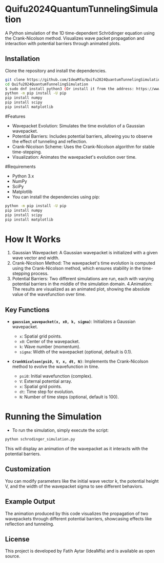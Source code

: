 # Quifu2024QuantumTunnelingSimulation
A Python simulation of the 1D time-dependent Schrödinger equation using the Crank-Nicolson method. Visualizes wave packet propagation and interaction with potential barriers through animated plots.

## Installation
Clone the repository and install the dependencies.

```bash
git clone https://github.com/IdeaMfa/Quifu2024QuantumTunnelingSimulation.git
cd Quifu2024QuantumTunnelingSimulation
$ sudo dnf install python3 (Or install it from the address: https://www.python.org/downloads/)
python -m pip install -U pip
pip install numpy
pip install scipy
pip install matplotlib
```

#Features
- Wavepacket Evolution: Simulates the time evolution of a Gaussian wavepacket.
- Potential Barriers: Includes potential barriers, allowing you to observe the effect of tunneling and reflection.
- Crank-Nicolson Scheme: Uses the Crank-Nicolson algorithm for stable time-stepping.
- Visualization: Animates the wavepacket's evolution over time.

#Requirements
- Python 3.x
- NumPy
- SciPy
- Matplotlib
- You can install the dependencies using pip:
```bash
python -m pip install -U pip
pip install numpy
pip install scipy
pip install matplotlib
```

# How It Works
1. Gaussian Wavepacket: A Gaussian wavepacket is initialized with a given wave vector and width.
2. Crank-Nicolson Method: The wavepacket's time evolution is computed using the Crank-Nicolson method, which ensures stability in the time-stepping process.
3. Potential Barriers: Two different simulations are run, each with varying potential barriers in the middle of the simulation domain.
4.Animation: The results are visualized as an animated plot, showing the absolute value of the wavefunction over time.

## Key Functions

- **`gaussian_wavepacket(x, x0, k, sigma)`**: Initializes a Gaussian wavepacket.
  
  - `x`: Spatial grid points.
  - `x0`: Center of the wavepacket.
  - `k`: Wave number (momentum).
  - `sigma`: Width of the wavepacket (optional, default is 0.1).

- **`CrankNicolson(psi0, V, x, dt, N)`**: Implements the Crank-Nicolson method to evolve the wavefunction in time.

  - `psi0`: Initial wavefunction (complex).
  - `V`: External potential array.
  - `x`: Spatial grid points.
  - `dt`: Time step for evolution.
  - `N`: Number of time steps (optional, default is 100).

# Running the Simulation
- To run the simulation, simply execute the script:
```bash
python schrodinger_simulation.py
```
This will display an animation of the wavepacket as it interacts with the potential barriers.

## Customization
You can modify parameters like the initial wave vector k, the potential height V, and the width of the wavepacket sigma to see different behaviors.

## Example Output
The animation produced by this code visualizes the propagation of two wavepackets through different potential barriers, showcasing effects like reflection and tunneling.

## License
This project is developed by Fatih Aytar (IdeaMfa) and is available as open source.
